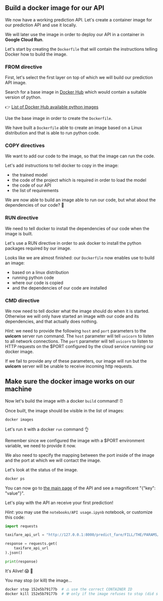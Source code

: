 
## Build a docker image for our API

We now have a working prediction API. Let's create a container image for our prediction API and use it locally.

We will later use the image in order to deploy our API in a container in **Google Cloud Run**.

Let's start by creating the `Dockerfile` that will contain the instructions telling Docker how to build the image.

### FROM directive

First, let's select the first layer on top of which we will build our prediction API image.

Search for a base image in [Docker Hub](https://hub.docker.com/) which would contain a suitable version of python.

👉 [List of Docker Hub available python images](https://hub.docker.com/_/python)

Use the base image in order to create the `Dockerfile`.

We have built a `Dockerfile` able to create an image based on a Linux distribution and that is able to run python code.

### COPY directives

We want to add our code to the image, so that the image can run the code.

Let's add instructions to tell docker to copy in the image:
- the trained model
- the code of the project which is required in order to load the model
- the code of our API
- the list of requirements

We are now able to build an image able to run our code, but what about the dependencies of our code? 🤔

### RUN directive

We need to tell docker to install the dependencies of our code when the image is built.

Let's use a RUN directive in order to ask docker to install the python packages required by our image.

Looks like we are almost finished: our `Dockerfile` now enables use to build an image:
- based on a linux distribution
- running python code
- where our code is copied
- and the dependencies of our code are installed

### CMD directive

We now need to tell docker what the image should do when it is started. Otherwise we will only have started an image with our code and its dependencies, and that actually does nothing.

*Hint*: we need to provide the following `host` and `port` parameters to the **uvicorn** server run command.
The `host` parameter will tell `uvicorn` to listen to all network connections.
The `port` parameter will tell `uvicorn` to listen to HTTP requests on the $PORT configured by the cloud service running our docker image.

If we fail to provide any of these parameters, our image will run but the **uvicorn** server will be unable to receive incoming http requests.

## Make sure the docker image works on our machine

Now let's build the image with a docker `build` command! ⏰

Once built, the image should be visible in the list of images:

``` bash
docker images
```

Let's run it with a docker `run` command 👌

Remember since we configured the image with a $PORT environment variable, we need to provide it now.

We also need to specify the mapping between the port inside of the image and the port at which we will contact the image.

Let's look at the status of the image.

``` bash
docker ps
```

You can now go to [the main page](http://localhost:8000/) of the API and see a magnificent "{"key": "value"}".

Let's play with the API an receive your first prediction!

*Hint*: you may use the `notebooks/API usage.ipynb` notebook, or customize this code:

``` python
import requests

taxifare_api_url = "http://127.0.0.1:8000/predict_fare/FILL/THE/PARAMS/HERE"

response = requests.get(
    taxifare_api_url
).json()

print(response)
```

It's Alive! 😱 🎉

You may stop (or kill) the image...

``` bash
docker stop 152e5b79177b  # ⚠️ use the correct CONTAINER ID
docker kill 152e5b79177b  # ☢️ only if the image refuses to stop (did someone create an ∞ loop?)
```
